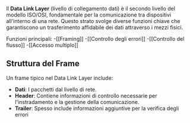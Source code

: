 Il **Data Link Layer** (livello di collegamento dati) è il secondo livello del modello ISO/OSI, fondamentale per la comunicazione tra dispositivi all'interno di una rete. Questo strato svolge diverse funzioni chiave che garantiscono un trasferimento affidabile dei dati attraverso i mezzi fisici.

Funzioni principali:
	-[[Framing]]
	-[[Controllo degli errori]]
	-[[Controllo del flusso]]
	-[[Accesso multiplo]]

## Struttura del Frame

Un frame tipico nel Data Link Layer include:
- **Dati**: I pacchetti dal livello di rete.
- **Header**: Contiene informazioni di controllo necessarie per l'instradamento e la gestione della comunicazione.
- **Trailer**: Spesso include informazioni aggiuntive per la verifica degli errori